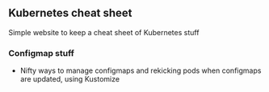 ## Kubernetes cheat sheet

Simple website to keep a cheat sheet of Kubernetes stuff

### Configmap stuff

- Nifty ways to manage configmaps and rekicking pods when configmaps are updated, using Kustomize
